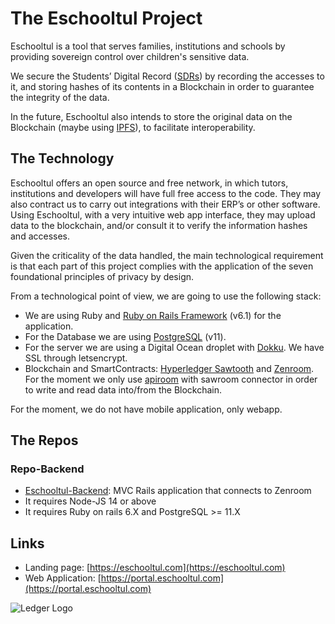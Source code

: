 # The Eschooltul Project

Eschooltul is a tool that serves families, institutions and schools by providing sovereign control over children's sensitive data.

We secure the Students’ Digital Record ([SDRs](https://administracionelectronica.gob.es/cise/1606/activosSemanticos))  by recording the accesses to it, and storing hashes of its contents in a Blockchain in order to guarantee the integrity of the data. 

In the future, Eschooltul also intends to store the original data on the Blockchain (maybe using [IPFS](https://ipfs.io/)), to facilitate interoperability.


## The Technology

Eschooltul offers an open source and free network, in which tutors, institutions and developers will have full free access to the code. They may also contract us to carry out integrations with their ERP’s or other software. Using Eschooltul, with a very intuitive web app interface, they may upload data to the blockchain, and/or consult it to verify the information hashes and accesses.

Given the criticality of the data handled, the main technological requirement is that each part of this project complies with the application of the seven foundational principles of privacy by design.

From a technological point of view, we are going to use the following stack:

- We are using Ruby and [Ruby on Rails Framework](https://rubyonrails.org/) (v6.1) for the application. 
- For the Database we are using [PostgreSQL](https://www.postgresql.org/) (v11).
- For the server we are using a Digital Ocean droplet with [Dokku](https://github.com/dokku/dokku). We have SSL through letsencrypt. 
- Blockchain and SmartContracts: [Hyperledger Sawtooth](https://www.hyperledger.org/use/sawtooth) and [Zenroom](https://zenroom.org/). For the moment we only use [apiroom](https://apiroom.net/) with sawroom connector in order to write and read data into/from the Blockchain.

For the moment, we do not have mobile application, only webapp. 

## The Repos

###  Repo-Backend
 - [Eschooltul-Backend](https://github.com/LedgerProject/eschooltul_backend): MVC Rails application that connects to Zenroom
 - It requires Node-JS 14 or above
 - It requires Ruby on rails 6.X and PostgreSQL >= 11.X

## Links

- Landing page: [https://eschooltul.com](https://eschooltul.com)
- Web Application: [https://portal.eschooltul.com](https://portal.eschooltul.com)

![Ledger Logo](https://ledgerproject.eu/wp-content/uploads/2019/09/logo-l-h.png)


